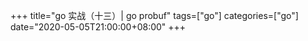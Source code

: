 +++
title="go 实战（十三）| go probuf"
tags=["go"]
categories=["go"]
date="2020-05-05T21:00:00+08:00"
+++

